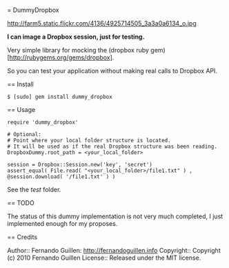 = DummyDropbox

http://farm5.static.flickr.com/4136/4925714505_3a3a0a6134_o.jpg

<b>I can image a Dropbox session, just for testing.</b>

Very simple library for mocking the (dropbox ruby gem)[http://rubygems.org/gems/dropbox].

So you can test your application without making real calls to Dropbox API.


== Install

    $ [sudo] gem install dummy_dropbox


== Usage

    require 'dummy_dropbox'
    
    # Optional:
    # Point where your local folder structure is located.
    # It will be used as if the real Dropbox structure was been reading.
    DropboxDummy.root_path = <your_local_folder> 
    
    session = Dropbox::Session.new('key', 'secret')
    assert_equal( File.read( "<your_local_folder>/file1.txt" ) , @session.download( '/file1.txt' ) )
    
See the *test* folder.


== TODO

The status of this dummy implementation is not very much completed, I just implemented enough for my proposes.


== Credits

Author:: Fernando Guillen: http://fernandoguillen.info
Copyright:: Copyright (c) 2010 Fernando Guillen
License:: Released under the MIT license.